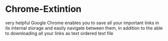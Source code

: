 # Chrome-Extintion
very helpful Google Chrome enables you to save all your important links in its internal storage and easily navigate between them, in addition to the able to downloading all your links as text ordered text file
